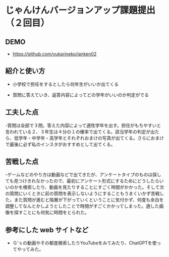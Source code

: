 # じゃんけんバージョンアップ課題提出（２回目）

## DEMO

  - https://github.com/yukarineko/janken02

## 紹介と使い方

  - 小学校で担任をするとしたら何年生がいいか出てくる

  - 質問に答えていき、返答内容によってどの学年がいいのか判定がでる

## 工夫した点

  -質問は全部で３問。答えた内容によって適性学年を出す。担任がもちやすいと言われている２、３年生は４分の１の確率で出てくる。該当学年の判定が出たら、低学年・中学年・高学年とそれぞれおまけの写真が出てくる。さらにおまけで最後に必ず私のインスタがおすすめとして出てくる。

## 苦戦した点

  -ゲームなどのやり方は動画などで出てきたが、アンケートタイプのものは探しても見つけきれなかったので、最初にアンケート形式にするためにどうしたらいいのかを検索したり、動画を見たりすることにすごく時間がかかった。そして次の質問にいくときに前の質問を表示しないようにすることもうまくいかず苦戦した。また質問が進むと階層が下がっていくということに気付かず、何度も余白を調整してなんとかしようとしたことで時間がすごくかかってしまった。適した画像を探すことにも何気に時間をとられた。

## 参考にした web サイトなど

  - Ｇ’ｓの動画やその都度検索したりYouTubeをみてみたり、ChatGPTを使ってやってみた。